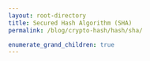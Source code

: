 ```yaml
---
layout: root-directory
title: Secured Hash Algorithm (SHA)
permalink: /blog/crypto-hash/hash/sha/

enumerate_grand_children: true
---
```

